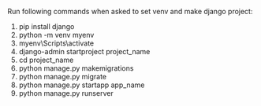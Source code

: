 Run following commands when asked to set venv and make django project: 

1) pip install django
2) python -m venv myenv
3) myenv\Scripts\activate
4) django-admin startproject project_name
5) cd project_name
6) python manage.py makemigrations
7) python manage.py migrate
8) python manage.py startapp app_name 
9) python manage.py runserver